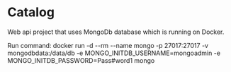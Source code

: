 # Catalog
Web api project that uses MongoDb database which is running on Docker.

Run command: docker run  -d --rm --name mongo -p 27017:27017 -v mongodbdata:/data/db -e MONGO_INITDB_USERNAME=mongoadmin -e MONGO_INITDB_PASSWORD=Pass#word1 mongo

